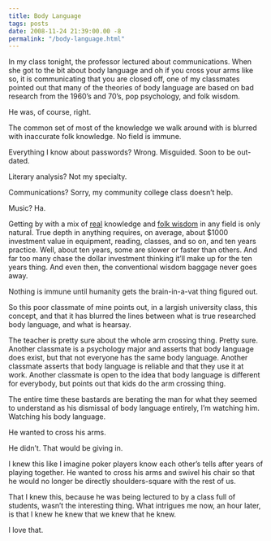 ```yaml
---
title: Body Language
tags: posts
date: 2008-11-24 21:39:00.00 -8
permalink: "/body-language.html"
---
```

In my class tonight, the professor lectured about communications. When she got to the bit about body language and oh if you cross your arms like so, it is communicating that you are closed off, one of my classmates pointed out that many of the theories of body language are based on bad research from the 1960’s and 70’s, pop psychology, and folk wisdom.

He was, of course, right.

The common set of most of the knowledge we walk around with is blurred with inaccurate folk knowledge. No field is immune.

Everything I know about passwords? Wrong. Misguided. Soon to be out-dated.

Literary analysis? Not my specialty.

Communications? Sorry, my community college class doesn’t help.

Music? Ha.

Getting by with a mix of [real](http://en.wikipedia.org/wiki/No_true_Scotsman) knowledge and [folk wisdom](http://en.wikipedia.org/wiki/Folk_wisdom) in any field is only natural. True depth in anything requires, on average, about $1000 investment value in equipment, reading, classes, and so on, and ten years practice. Well, about ten years, some are slower or faster than others. And far too many chase the dollar investment thinking it’ll make up for the ten years thing. And even then, the conventional wisdom baggage never goes away.

Nothing is immune until humanity gets the brain-in-a-vat thing figured out.

So this poor classmate of mine points out, in a largish university class, this concept, and that it has blurred the lines between what is true researched body language, and what is hearsay.

The teacher is pretty sure about the whole arm crossing thing. Pretty sure. Another classmate is a psychology major and asserts that body language does exist, but that not everyone has the same body language. Another classmate asserts that body language is reliable and that they use it at work. Another classmate is open to the idea that body language is different for everybody, but points out that kids do the arm crossing thing.

The entire time these bastards are berating the man for what they seemed to understand as his dismissal of body language entirely, I’m watching him. Watching his body language.

He wanted to cross his arms.

He didn’t. That would be giving in.

I knew this like I imagine poker players know each other’s tells after years of playing together. He wanted to cross his arms and swivel his chair so that he would no longer be directly shoulders-square with the rest of us.

That I knew this, because he was being lectured to by a class full of students, wasn’t the interesting thing. What intrigues me now, an hour later, is that I knew he knew that we knew that he knew.

I love that.